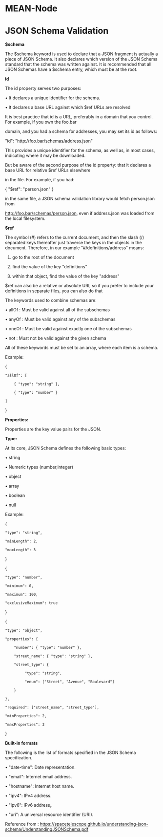 # MEAN-Node

# **JSON Schema Validation**


**$schema**

The $schema keyword is used to declare that a JSON fragment is actually a piece of JSON Schema. It also declares
which version of the JSON Schema standard that the schema was written against.
It is recommended that all JSON Schemas have a $schema entry, which must be at the root. 


**id**


The id property serves two purposes:

• It declares a unique identifier for the schema.

• It declares a base URL against which $ref URLs are resolved

It is best practice that id is a URL, preferably in a domain that you control. For example, if you own the foo.bar

domain, and you had a schema for addresses, you may set its id as follows:

"id": "http://foo.bar/schemas/address.json"

This provides a unique identifier for the schema, as well as, in most cases, indicating where it may be downloaded.

But be aware of the second purpose of the id property: that it declares a base URL for relative $ref URLs elsewhere

in the file. For example, if you had:

{ "$ref": "person.json" }

in the same file, a JSON schema validation library would fetch person.json from

http://foo.bar/schemas/person.json, even if address.json was loaded from the local filesystem.


**$ref**


The symbol (#) refers to the current document, and then the slash (/) separated keys thereafter just traverse
the keys in the objects in the document. Therefore, in our example "#/definitions/address" means:

1. go to the root of the document

2. find the value of the key "definitions"

3. within that object, find the value of the key "address"

$ref can also be a relative or absolute URI, so if you prefer to include your definitions in separate files, you can also
do that


The keywords used to combine schemas are:


• allOf : Must be valid against all of the subschemas

• anyOf : Must be valid against any of the subschemas

• oneOf : Must be valid against exactly one of the subschemas

• not : Must not be valid against the given schema

All of these keywords must be set to an array, where each item is a schema.

Example:

{

    "allOf": [

        { "type": "string" },

        { "type": "number" }

    ]

}

**Properties:**

Properties are the key value pairs for the JSON.


 **Type:**

At its core, JSON Schema defines the following basic types:

• string 

• Numeric types (number,integer)

• object 

• array 

• boolean 

• null 

Example:

{

    "type": "string",

    "minLength": 2,

    "maxLength": 3

}

{ 

    "type": "number",

    "minimum": 0,

    "maximum": 100,

    "exclusiveMaximum": true

}

{

    "type": "object",

    "properties": {

        "number": { "type": "number" },

        "street_name": { "type": "string" },

        "street_type": {

             "type": "string",

             "enum": ["Street", "Avenue", "Boulevard"]

        }

    },

    "required": ["street_name", "street_type"],

    "minProperties": 2,

    "maxProperties": 3

}


**Built-in formats**


The following is the list of formats specified in the JSON Schema specification.

• "date-time": Date representation.

• "email": Internet email address.

• "hostname": Internet host name.

• "ipv4": IPv4 address.

• "ipv6": IPv6 address,.

• "uri": A universal resource identifier (URI).

Reference from : https://spacetelescope.github.io/understanding-json-schema/UnderstandingJSONSchema.pdf